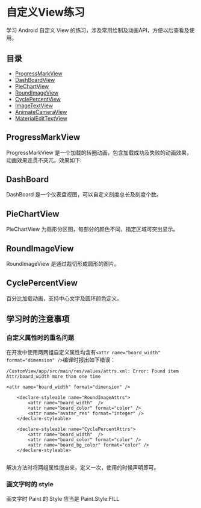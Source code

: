 # 自定义View练习

学习 Android 自定义 View 的练习，涉及常用绘制及动画API，方便以后查看及使用。
## 目录
- [ProgressMarkView](###ProgressMarkView)
- [DashBoardView](###DashBoardView)
- [PieChartView](###PieChartView)
- [RoundImageView](###RoundImageView)
- [CyclePercentView](###CyclePercentView)
- [ImageTextView](###ImageTextView)
- [AnimateCameraView](###AnimateCameraView)
- [MaterialEditTextView](###MaterialEditTextView)

## ProgressMarkView

ProgressMarkView 是一个加载的转圈动画，包含加载成功及失败的动画效果，动画效果连贯不突兀。效果如下:

## DashBoard

DashBoard 是一个仪表盘视图，可以自定义刻度总长及刻度个数。

## PieChartView

PieChartView 为扇形分区图，每部分的颜色不同，指定区域可突出显示。

## RoundImageView

RoundImageView 是通过裁切形成圆形的图片。

## CyclePercentView

百分比加载动画，支持中心文字及圆环颜色定义。










## 学习时的注意事项

### 自定义属性时的重名问题
在开发中使用两两组自定义属性均含有`<attr name="board_width" format="dimension" />`编译时报出如下错误：

```
/CustomView/app/src/main/res/values/attrs.xml: Error: Found item Attr/board_width more than one time
```


```
<attr name="board_width" format="dimension" />

    <declare-styleable name="RoundImageAttrs">
        <attr name="board_width"  />
        <attr name="board_color" format="color" />
        <attr name="avatar_res" format="integer" />
    </declare-styleable>

    <declare-styleable name="CyclePercentAttrs">
        <attr name="board_width"  />
        <attr name="board_color" format="color" />
        <attr name="board_bg_color" format="color" />
    </declare-styleable>


```

解决方法时将两组属性提出来，定义一次，使用的时候声明即可。

### 画文字时的 style 
画文字时 Paint 的 Style 应当是 Paint.Style.FILL